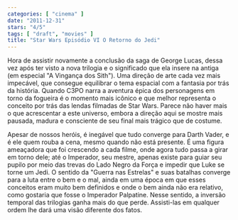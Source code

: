 ```yaml
---
categories: [ "cinema" ]
date: "2011-12-31"
stars: "4/5"
tags: [ "draft", "movies" ]
title: "Star Wars Episódio VI O Retorno do Jedi"
---
```

Hora de assistir novamente a conclusão da saga de George Lucas, dessa vez
após ter visto a nova trilogia e o significado que ela insere na antiga
(em especial "A Vingança dos Sith"). Uma direção de arte cada vez mais
impecável, que consegue equilibrar o tema espacial com a fantasia por
trás da história. Quando C3PO narra a aventura épica dos personagens
em torno da fogueira é o momento mais icônico e que melhor representa
o conceito por trás das lendas filmadas de Star Wars. Parece não
haver mais o que acrescentar a este universo, embora a direção aqui
se mostre mais pausada, madura e consciente de seu final mais trágico
que de costume.

Apesar de nossos heróis, é inegável que tudo converge para Darth Vader,
e é ele quem rouba a cena, mesmo quando não está presente. É uma
figura ameaçadora que foi crescendo a cada filme, onde agora tudo passa
a girar em torno dele; até o Imperador, seu mestre, apenas existe para
guiar seu pupilo por meio das trevas do Lado Negro da Força e impedir
que Luke se torne um Jedi. O sentido da "Guerra nas Estrelas" e suas
batalhas converge para a luta entre o bem e o mal, ainda em uma época em
que esses conceitos eram muito bem definidos e onde o bem ainda não era
relativo, como gostaria que fosse o Imperador Palpatine. Nesse sentido,
a inversão temporal das trilogias ganha mais do que perde. Assisti-las
em qualquer ordem lhe dará uma visão diferente dos fatos.

